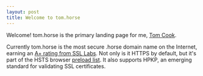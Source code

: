 ```yaml
---
layout: post
title: Welcome to tom.horse
---
```


Welcome! tom.horse is the primary landing page for me, [Tom Cook](https://tom.horse/about/).

Currently tom.horse is the most secure .horse domain name on the Internet, earning an [A+ rating from SSL Labs](https://www.ssllabs.com/ssltest/analyze.html?d=tom.horse&latest). Not only is it HTTPS by default, but it's part of the HSTS browser [preload list](https://chromium.googlesource.com/chromium/src/net/+/master/http/transport_security_state_static.json). It also supports HPKP, an emerging standard for validating SSL certificates.
